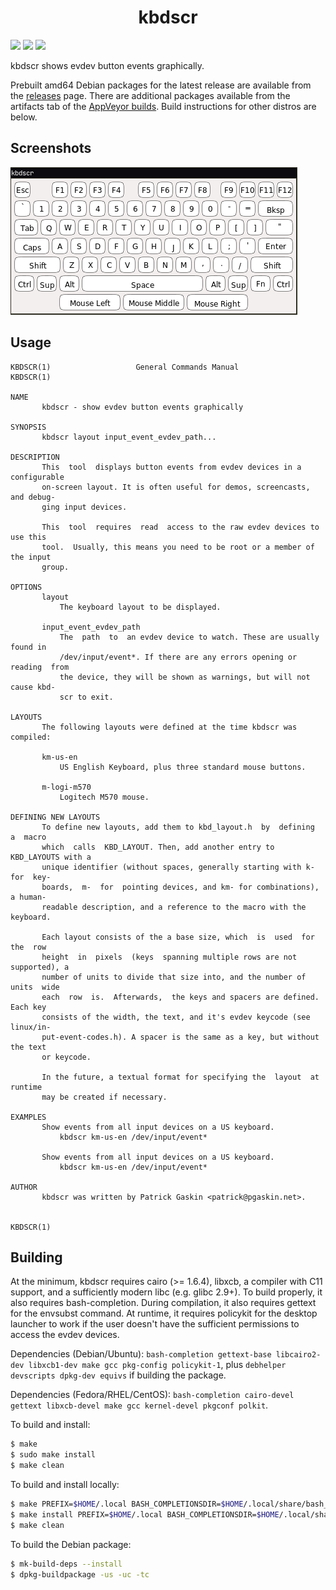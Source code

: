 <h1 align="center">kbdscr</h1>

[![](https://img.shields.io/github/v/release/geek1011/kbdscr)](https://github.com/geek1011/kbdscr/releases/latest) [![](https://img.shields.io/drone/build/geek1011/kbdscr/master)](https://cloud.drone.io/geek1011/kbdscr) [![](https://img.shields.io/appveyor/ci/geek1011/kbdscr/master?label=appveyor%20build)](https://ci.appveyor.com/project/geek1011/kbdscr/branch/master)

kbdscr shows evdev button events graphically.

Prebuilt amd64 Debian packages for the latest release are available from the [releases](https://github.com/geek1011/kbdscr/releases) page. There are additional packages available from the artifacts tab of the [AppVeyor builds](https://ci.appveyor.com/project/geek1011/kbdscr/branch/master). Build instructions for other distros are below.

## Screenshots
![](docs/screenshot_km-us-en.png)

## Usage

```
KBDSCR(1)                   General Commands Manual                  KBDSCR(1)

NAME
       kbdscr - show evdev button events graphically

SYNOPSIS
       kbdscr layout input_event_evdev_path...

DESCRIPTION
       This  tool  displays button events from evdev devices in a configurable
       on-screen layout. It is often useful for demos, screencasts, and debug‐
       ging input devices.

       This  tool  requires  read  access to the raw evdev devices to use this
       tool.  Usually, this means you need to be root or a member of the input
       group.

OPTIONS
       layout
           The keyboard layout to be displayed.

       input_event_evdev_path
           The  path  to  an evdev device to watch. These are usually found in
           /dev/input/event*. If there are any errors opening or reading  from
           the device, they will be shown as warnings, but will not cause kbd‐
           scr to exit.

LAYOUTS
       The following layouts were defined at the time kbdscr was compiled:

       km-us-en
           US English Keyboard, plus three standard mouse buttons.

       m-logi-m570
           Logitech M570 mouse.

DEFINING NEW LAYOUTS
       To define new layouts, add them to kbd_layout.h  by  defining  a  macro
       which  calls  KBD_LAYOUT. Then, add another entry to KBD_LAYOUTS with a
       unique identifier (without spaces, generally starting with k- for  key‐
       boards,  m-  for  pointing devices, and km- for combinations), a human-
       readable description, and a reference to the macro with the keyboard.

       Each layout consists of the a base size, which  is  used  for  the  row
       height  in  pixels  (keys  spanning multiple rows are not supported), a
       number of units to divide that size into, and the number of units  wide
       each  row  is.  Afterwards,  the keys and spacers are defined. Each key
       consists of the width, the text, and it's evdev keycode (see  linux/in‐
       put-event-codes.h). A spacer is the same as a key, but without the text
       or keycode.

       In the future, a textual format for specifying the  layout  at  runtime
       may be created if necessary.

EXAMPLES
       Show events from all input devices on a US keyboard.
           kbdscr km-us-en /dev/input/event*

       Show events from all input devices on a US keyboard.
           kbdscr km-us-en /dev/input/event*

AUTHOR
       kbdscr was written by Patrick Gaskin <patrick@pgaskin.net>.

                                                                     KBDSCR(1)
```

## Building

At the minimum, kbdscr requires cairo (>= 1.6.4), libxcb, a compiler with C11 support, and a sufficiently modern libc (e.g. glibc 2.9+). To build properly, it also requires bash-completion. During compilation, it also requires gettext for the envsubst command. At runtime, it requires policykit for the desktop launcher to work if the user doesn't have the sufficient permissions to access the evdev devices.

Dependencies (Debian/Ubuntu): `bash-completion gettext-base libcairo2-dev libxcb1-dev make gcc pkg-config policykit-1`, plus `debhelper devscripts dpkg-dev equivs` if building the package.

Dependencies (Fedora/RHEL/CentOS): `bash-completion cairo-devel gettext libxcb-devel make gcc kernel-devel pkgconf polkit`.

To build and install:

```sh
$ make
$ sudo make install
$ make clean
```

To build and install locally:
```sh
$ make PREFIX=$HOME/.local BASH_COMPLETIONSDIR=$HOME/.local/share/bash_completion/completions POLKIT_ACTIONSDIR=
$ make install PREFIX=$HOME/.local BASH_COMPLETIONSDIR=$HOME/.local/share/bash_completion/completions POLKIT_ACTIONSDIR=
$ make clean
```

To build the Debian package:

```sh
$ mk-build-deps --install
$ dpkg-buildpackage -us -uc -tc
```
